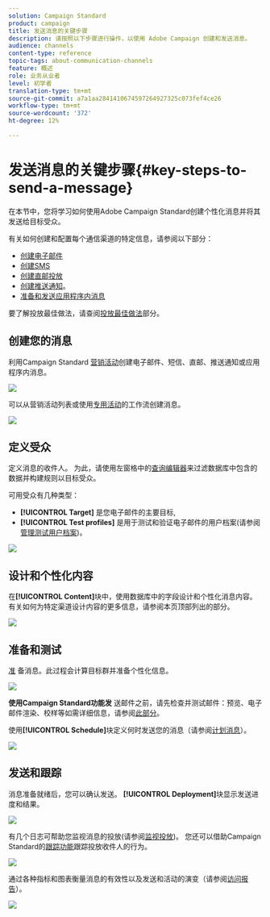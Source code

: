 ```yaml
---
solution: Campaign Standard
product: campaign
title: 发送消息的关键步骤
description: 请按照以下步骤进行操作，以使用 Adobe Campaign 创建和发送消息。
audience: channels
content-type: reference
topic-tags: about-communication-channels
feature: 概述
role: 业务从业者
level: 初学者
translation-type: tm+mt
source-git-commit: a7a1aa2841410674597264927325c073fef4ce26
workflow-type: tm+mt
source-wordcount: '372'
ht-degree: 12%

---
```



# 发送消息的关键步骤{#key-steps-to-send-a-message}

在本节中，您将学习如何使用Adobe Campaign Standard创建个性化消息并将其发送给目标受众。

有关如何创建和配置每个通信渠道的特定信息，请参阅以下部分：

* [创建电子邮件](../../channels/using/creating-an-email.md)
* [创建SMS](../../channels/using/creating-an-sms-message.md)
* [创建直邮投放](../../channels/using/creating-the-direct-mail.md)
* [创建推送通知](../../channels/using/preparing-and-sending-a-push-notification.md)。
* [准备和发送应用程序内消息](../../channels/using/preparing-and-sending-an-in-app-message.md)

要了解投放最佳做法，请查阅[投放最佳做法](../../sending/using/delivery-best-practices.md)部分。

## 创建您的消息

利用Campaign Standard [营销活动](../../start/using/marketing-activities.md)创建电子邮件、短信、直邮、推送通知或应用程序内消息。

![](assets/marketing-activities.png)

可以从营销活动列表或使用[专用活动](../../automating/using/about-channel-activities.md)的工作流创建消息。

![](assets/steps-channel.png)

## 定义受众

定义消息的收件人。 为此，请使用左窗格中的[查询编辑器](../../automating/using/editing-queries.md)来过滤数据库中包含的数据并构建规则以目标受众。

可用受众有几种类型：

* **[!UICONTROL Target]** 是您电子邮件的主要目标,
* **[!UICONTROL Test profiles]** 是用于测试和验证电子邮件的用户档案(请参阅 [管理测试用户档案](../../audiences/using/managing-test-profiles.md))。

![](assets/steps-audience.png)

## 设计和个性化内容

在&#x200B;**[!UICONTROL Content]**&#x200B;块中，使用数据库中的字段设计和个性化消息内容。 有关如何为特定渠道设计内容的更多信息，请参阅本页顶部列出的部分。

![](assets/steps-content.png)

## 准备和测试

[准](../../sending/using/preparing-the-send.md) 备消息。此过程会计算目标群并准备个性化信息。

![](assets/steps-prepare.png)

**使用Campaign Standard功能发** 送邮件之前，请先检查并测试邮件：预览、电子邮件渲染、校样等如需详细信息，请参阅[此部分](../../sending/using/previewing-messages.md)。

使用&#x200B;**[!UICONTROL Schedule]**&#x200B;块定义何时发送您的消息（请参阅[计划消息](../../sending/using/about-scheduling-messages.md)）。

![](assets/steps-schedule.png)

## 发送和跟踪

消息准备就绪后，您可以确认发送。 **[!UICONTROL Deployment]**&#x200B;块显示发送进度和结果。

![](assets/steps-send.png)

有几个日志可帮助您监视消息的投放(请参阅[监视投放](../../sending/using/monitoring-a-delivery.md))。 您还可以借助Campaign Standard的[跟踪功能](../../sending/using/tracking-messages.md)跟踪投放收件人的行为。

![](../../sending/using/assets/tracking_logs.png)

通过各种指标和图表衡量消息的有效性以及发送和活动的演变（请参阅[访问报告](../../reporting/using/about-dynamic-reports.md)）。

![](assets/steps-reports.png)
